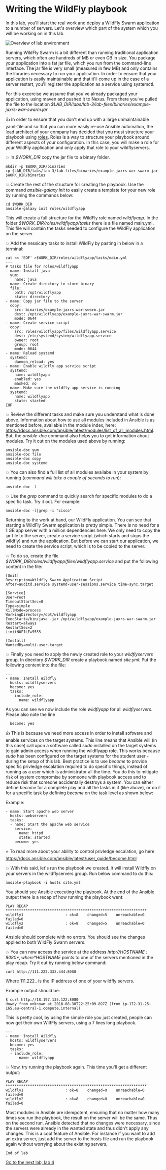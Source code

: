 # Writing the WildFly playbook

In this lab, you'll start the real work and deploy a WildFly Swarm application to a number of servers. 
Let's overview which part of the system which you will be working on in this lab.

![Overview of lab environment](../../content/images/app-arch.png)

Running WildFly Swarm is a bit different than running traditional application servers, which often are hundreds of MB or even GB in size. You package your application into a fat jar file, which you run from the command-line interface. The jar file is very small (measured in few MB) and only contains the libraries necessary to run your application. In order to ensure that your application is easily maintainable and that it'll come up in the case of a server restart, you'll register the application as a service using systemctl.

For this excercise we assume that you've already packaged your application, using maven and pushed it to Nexus. From there you've pulled the file to the location *$LAB_DIR/labs/lab-3/lab-files/binaries/example-jaxrs-war-swarm.jar*

 :thumbsup: In order to ensure that you don't end up with a large unmaintainable yaml-file and so that you can more easily re-use Ansible automation, the lead architect of your company has decided that you must structure your playbook using [roles](http://docs.ansible.com/ansible/latest/playbooks_reuse_roles.html). Roles is a way to structure your playbook around different aspects of your configuration. In this case, you will make a role for your WildFly application and only apply that role to your wildflyservers.

:boom: In *$WORK_DIR* copy the jar file to a binary folder.

```
mkdir -p $WORK_DIR/binaries
cp $LAB_DIR/labs/lab-3/lab-files/binaries/example-jaxrs-war-swarm.jar $WORK_DIR/binaries
```

:boom: Create the rest of the structure for creating the playbook. Use the command *ansible-galaxy init* to easily create a template for your new role by running the commands below:

```
cd $WORK_DIR
ansible-galaxy init roles/wildflyapp
```
This will create a full structure for the WildFly role named *wildflyapp*. In the folder *$WORK_DIR/roles/wildflyapp/tasks* there is a file named main.yml. This file will contain the tasks needed to configure the WildFly application on the server.

:boom: Add the nessicary tasks to install WildFly by pasting in below in a terminal:

```
cat << 'EOF' >$WORK_DIR/roles/wildflyapp/tasks/main.yml
---
# tasks file for roles/wildflyapp
- name: Install java
  yum:
    name: java
- name: Create directory to store binary
  file:
    path: /opt/wildflyapp
    state: directory
- name: Copy jar file to the server
  copy:
    src: binaries/example-jaxrs-war-swarm.jar
    dest: /opt/wildflyapp/example-jaxrs-war-swarm.jar
    mode: 0644
- name: Create service script
  copy:
    src: roles/wildflyapp/files/wildflyapp.service
    dest: /etc/systemd/system/wildflyapp.service
    owner: root
    group: root
    mode: 0644
- name: Reload systemd
  systemd:
    daemon_reload: yes
- name: Enable wildfly app service script
  systemd:
    name: wildflyapp
    enabled: yes
    masked: no
- name: Make sure the wildfly app service is running
  systemd:
    name: wildflyapp
    state: started
EOF
```

:boom: Review the different tasks and make sure you understand what is done above. Information about how to use all modules included in Ansible is as mentioned before, available in the module index, here: https://docs.ansible.com/ansible/latest/modules/list_of_all_modules.html. But, the _ansible-doc_ command also helps you to get information about modules. Try it out on the modules used above by running:
```
ansible-doc yum
ansible-doc file
ansible-doc copy
ansible-doc systemd
```
:boom: You can also find a full list of all modules availabe in your system by running (_command will take a couple of seconds to run_):
```
ansible-doc -l
```

:boom: Use the _grep_ command to quickly search for specific modules to do a specific task. Try it out. For example:
```
ansible-doc -l|grep -i "cisco"
```

Returning to the work at hand, our WildFly application. You can see that starting a WildFly Swarm application is pretty simple. There is no need for a 1 GB app server with a million dependencies here. We only need to copy the jar file to the server, create a service script (which starts and stops the wildfly) and run the application. But before we can start our application, we need to create the service script, which is to be copied to the server. 

:boom: To do so, create the file *$WORK_DIR/roles/wildflyapp/files/wildflyapp.service* and put the following content in the file:

```
[Unit]
Description=Wildfly Swarm Application Script
After=auditd.service systemd-user-sessions.service time-sync.target

[Service]
User=root
TimeoutStartSec=0
Type=simple
KillMode=process
WorkingDirectory=/opt/wildflyapp
ExecStart=/bin/java -jar /opt/wildflyapp/example-jaxrs-war-swarm.jar
Restart=always
RestartSec=2
LimitNOFILE=5555

[Install]
WantedBy=multi-user.target
```

:boom: Finally you need to apply the newly created role to your *wildflyservers* group. In directory *$WORK_DIR* create a playbook named *site.yml*. Put the following content into the file:

```
---
- name: Install Wildfly
  hosts: wildflyservers
  become: yes
  tasks:
  - include_role:
      name: wildflyapp
```

As you can see we now include the role *wildflyapp* for all *wildflyservers*. Please also note the line
```
  become: yes
```
:thumbsup: This is because we need more access in order to install software and enable services on the target systems. This line means that Ansible will (in this case) call upon a software called _sudo_ installed on the target systems to gain admin access when running the wildflyapp role. This works because _sudo_ has been configured on the target systems for the student user - during the setup of this lab. Best practice is to use _become_ to provide specific privledge escalation required to do specific things, instead of running as a user which is administrator all the time. You do this to mitigate risk of system compromise by someone with playbook access and to reduce risk that someone accidentally destroys a system. You can either define _become_ for a complete play and all the tasks in it (like above), or do it for a specific task by defining _become_ on the task level as shown below:

Example:
```
- name: Start apache web server
  hosts: webservers
  tasks:
  - name: Start the apache web service
    service:
      name: httpd
      state: started
    become: yes
```

:star: To read more about your ability to control privledge escalation, go here: https://docs.ansible.com/ansible/latest/user_guide/become.html

:boom: With this said, let's run the playbook we created. It will install Wildfly on your servers in the wildflyservers group. Run below command to do this:

```
ansible-playbook -i hosts site.yml
```

You should see Ansible executing the playbook. At the end of the Ansible output there is a recap of how running the playbook went:
```
PLAY RECAP ****************************************************************
wildfly1                   : ok=8    changed=5    unreachable=0    failed=0   
wildfly2                   : ok=8    changed=5    unreachable=0    failed=0   
```

Ansible should complete with no errors. You should see the changes applied to both WildFly Swarm servers.

:boom: You can now access the service at the address *http://$HOSTNAME:8080*, where *$HOSTNAME* points to one of the servers mentioned in the play recap. Try it out by running below command:

```
curl http://111.222.333.444:8080
```
Where 111.222.. is the IP address of one of your wildfly servers.

Example output should be:
```
$ curl http://18.197.135.122:8080
Howdy from unknown at 2018-08-30T22:25:09.897Z (from ip-172-31-25-165.eu-central-1.compute.internal)
```

This is pretty cool, by using the simple role you just created, people can now get their own WilfFly servers, using a 7 lines long playbook.

```
---
- name: Install Wildfly
  hosts: wildflyservers
  become: yes
  tasks:
  - include_role:
      name: wildflyapp
```

:boom: Now, try running the playbook again. This time you'll get a different output:

```
PLAY RECAP ****************************************************************
wildfly1                   : ok=8    changed=0    unreachable=0    failed=0   
wildfly2                   : ok=8    changed=0    unreachable=0    failed=0 
```

Most modules in Ansible are idempotent, ensuring that no matter how many times you run the playbook, the result on the server will be the same. Thus on the second run, Ansible detected that no changes were necessary, since the servers were already in the wanted state and thus didn't apply any changes. This is a cool feature of Ansible. For instance if you want to add an extra server, just add the server to the hosts file and run the playbook again without worrying about the existing servers.

```
End of lab
```
[Go to the next lab, lab 4](../lab-4/README.md)

